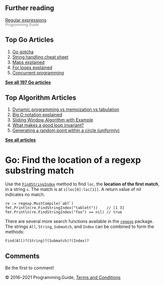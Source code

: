 



## Further reading

[Regular expressions](regexp-cheat-sheet.html)  
<span style="color: grey; font-style: italic; font-size: smaller">Programming.Guide</span>

## Top Go Articles

1.  [Go gotcha](go-gotcha.html)
2.  [String handling cheat sheet](string-functions-reference-cheat-sheet.html)
3.  [Maps explained](maps-explained.html)
4.  [For loops explained](for-loop.html)
5.  [Concurrent programming](go-concurrency-tutorial.html)

[**See all 197 Go articles**](index.html)



## Top Algorithm Articles

1.  [Dynamic programming vs memoization vs tabulation](../dynamic-programming-vs-memoization-vs-tabulation.html)
2.  [Big O notation explained](../big-o-notation-explained.html)
3.  [Sliding Window Algorithm with Example](../sliding-window-example.html)
4.  [What makes a good loop invariant?](../what-makes-a-good-loop-invariant.html)
5.  [Generating a random point within a circle (uniformly)](../random-point-within-circle.html)

[**See all articles**](../index.html)

# Go: Find the location of a regexp substring match

Use the [`FindStringIndex`](https://golang.org/pkg/regexp/#Regexp.FindStringIndex) method to find `loc`, the **location of the first match**, in a string `s`. The match is at `s[loc[0]:loc[1]]`. A return value of nil indicates no match.

    re := regexp.MustCompile(`ab?`)
    fmt.Println(re.FindStringIndex("tablett"))    // [1 3]
    fmt.Println(re.FindStringIndex("foo") == nil) // true

There are several more search functions available in the [`regexp`](https://golang.org/pkg/regexp/) package. The strings `All`, `String`, `Submatch`, and `Index` can be combined to form the methods:

    Find(All)?(String)?(Submatch)?(Index)?

## Comments

Be the first to comment!

© 2016–2021 Programming.Guide, [Terms and Conditions](../terms-and-conditions.html)

